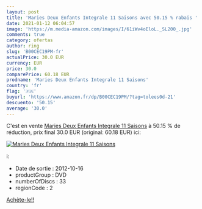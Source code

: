 ```yaml
---
layout: post
title: 'Maries Deux Enfants Integrale 11 Saisons avec 50.15 % rabais '
date: 2021-01-12 06:04:57
image: 'https://m.media-amazon.com/images/I/61iWv4oEloL._SL200_.jpg'
comments: true
category: ofertas
author: ring
slug: 'B00CEC19PM-fr'
actualPrice: 30.0 EUR
currency: EUR
price: 30.0
comparePrice: 60.18 EUR
prodname: 'Maries Deux Enfants Integrale 11 Saisons'
country: 'fr'
flag: '🇫🇷'
buyurl: 'https://www.amazon.fr/dp/B00CEC19PM/?tag=tolees0d-21'
descuento: '50.15'
average: '30.0'
---
```


C'est en vente [Maries Deux Enfants Integrale 11 Saisons](https://www.amazon.fr/dp/B00CEC19PM/?tag=tolees0d-21)  à  50.15 % de réduction, prix final  30.0 EUR (original: 60.18 EUR) ici:

[![Maries Deux Enfants Integrale 11 Saisons](https://m.media-amazon.com/images/I/61iWv4oEloL._SL200_.jpg)](https://www.amazon.fr/dp/B00CEC19PM/?tag=tolees0d-21)

ℹ️:

- Date de sortie : 2012-10-16
- productGroup : DVD
- numberOfDiscs : 33
- regionCode : 2

[Achète-le!!](https://www.amazon.fr/dp/B00CEC19PM/?tag=tolees0d-21)
